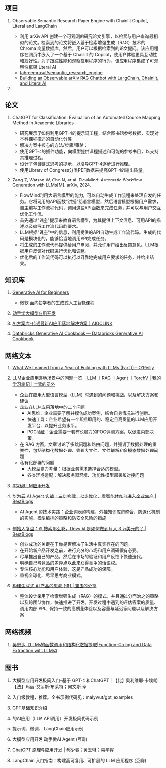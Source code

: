 ## 项目

1. Observable Semantic Research Paper Engine with Chainlit Copilot, Literal and LangChain

   - 利用 arXiv API 创建一个可观测的研究论文引擎，以检索与用户查询最相似的论文。检索到的论文将嵌入基于检索增强生成（RAG）技术的 Chroma 向量数据库。然后，用户可以根据检索到的论文提问。该应用程序在网页中嵌入了一个基于 Chainlit 的 Copilot，使用户体验更具互动性和友好性。为了跟踪性能和观察应用程序的行为，该应用程序集成了可观察性框架 Literal AI
   - [tahreemrasul/semantic_research_engine](https://github.com/tahreemrasul/semantic_research_engine)
   - [Building an Observable arXiv RAG Chatbot with LangChain, Chainlit, and Literal AI](https://towardsdatascience.com/building-an-observable-arxiv-rag-chatbot-with-langchain-chainlit-and-literal-ai-9c345fcd1cd8)

2. 

## 论文

1. ChatGPT for Classification: Evaluation of an Automated Course Mapping Method in Academic Libraries
   - 研究展示了如何利用GPT-4的提示词工程，结合图书馆参考数据，实现对本科课程描述的自动化分类
   - 解决方案中核心的方法/步骤/策略：
	- 使用GPT-4的插件功能，向模型提供课程描述和可能的参考书目，以支持其推理过程。
	- 设计了包含链式思考的提示，以引导GPT-4逐步进行推理。
	- 使用Library of Congress分类PDF数据来提高GPT-4的输出质量。
  
2. Zeng Z, Watson W, Cho N, et al. FlowMind: Automatic Workflow Generation with LLMs[M]. arXiv, 2024.
   - FlowMind利用大语言模型的能力，可以自动生成工作流程来处理自发的任务。它将可用的API函数"讲授"给语言模型，然后语言模型根据用户需求，自主编写工作流程代码，调用这些API函数来完成任务，并可以与用户交互优化工作流。
   - 首先通过"讲座"提示来教育语言模型，为其提供上下文信息、可用API的描述以及编写工作流代码的要求。
   - LLM根据"讲座"中的信息，利用提供的API自动生成工作流代码。生成的代码是模块化的，能够恰当地调用API完成任务。
   - 将生成的工作流代码提供给用户审阅，并允许用户给出反馈意见。LLM根据用户反馈对代码进行优化和调整。
   - 优化后的工作流代码可以执行以可靠地完成用户要求的任务，并给出结果。


## 知识库

1. [Generative AI for Beginners](https://microsoft.github.io/generative-ai-for-beginners/#/translations/cn/)
   - 微软 面向初学者的生成式人工智能课程
  
2. [动手学大模型应用开发](https://datawhalechina.github.io/llm-universe/#/)
3. [AI方案库-传递最新AI应用落地解决方案｜AIGCLINK](https://d.aigclink.ai/fe1ce99bc6a64266aa1ee5479c8e6da6?v=8f252a54730e49f4b8caf897b7ae49f6)
4. [Databricks Generative AI Cookbook — Databricks Generative AI Cookbook](https://ai-cookbook.io/)

## 网络文本

1. [What We Learned from a Year of Building with LLMs (Part I) – O’Reilly](https://www.oreilly.com/radar/what-we-learned-from-a-year-of-building-with-llms-part-i/)

2. [LLM企业应用落地场景中的问题一览 ｜LLM ｜RAG ｜Agent ｜TorchV | 我的学习笔记 | 土猛的员外](https://luxiangdong.com/2024/05/18/llmentprise/)
   - 企业在应用大型语言模型（LLM）时遇到的问题和挑战，以及解决方案和建议
   - 企业在LLM应用落地中的三个问题
      - AI思维：企业需要了解并模仿成功案例，结合自身情况进行创新。
      - 快速工具：企业希望有一个即插即用的、稳定且高质量的LLM应用开发平台，以提升业务水平。
      - POC验证：企业需要一套有说服力的POC评测方案，以促进内部决策。
   - 在 RAG 方面，文章讨论了多跳问题和路由问题，并强调了数据处理的重要性，包括结构化数据处理、管理大文件、文件解析和多模态数据处理问题
   - 私有化部署的问题
     - 大模型能力考量：根据业务需求选择合适的模型。
     - 各类环境适配：解决服务器环境、功能性模型部署和对接问题
3. [#探秘LLM应用开发](https://mp.weixin.qq.com/mp/appmsgalbum?__biz=MzA5MTIxNTY4MQ==&action=getalbum&album_id=2959126655292211206#wechat_redirect)

4. [华为云 AI Agent 实战：三步构建，七步优化，看智能体如何进入企业生产 | BestBlogs](https://www.bestblogs.dev/article/f208ea)
   -  AI Agent 的技术实践：企业词表的构建、外挂知识库的整合、防退化机制的实施、模型编排的策略和防安全风险的措施
  
5. [创始人复盘：AI 搜索那么卷，Devv AI 是如何做到月入 3 万美元的？ | BestBlogs](https://www.bestblogs.dev/article/71abf2)
   - 创业成功的关键在于你是否解决了生活中真实存在的问题。
   - 在开始新产品开发之前，进行充分的市场和用户调研很有必要。
   - 尽早推出自己的产品，然后在市场的验证和用户反馈下快速迭代。
   - 明确自己与竞品的差异点以此来获得竞争的话语权。
   - 专注核心功能和用户体验，这是产品成功的保障。
   - 重视全球化、尽早思考商业模式。
6. [构建生成式 AI 产品的思考 [译] | 宝玉的分享](https://baoyu.io/translations/generative-ai/musings-on-building-a-generative-ai-product)
   - 整体设计采用了检索增强生成（RAG）的模式，并且通过分而治之的策略以及跨团队协作，快速推进了开发。开发过程中遇到的评估答案的质量、调用内部 API、保持一致的高质量体验以及容量与延迟等问题以及解决方案

## 网络视频

1. [吴恩达《LLMs的函数调用和结构化数据提取|Function-Calling and Data Extraction with LLMs》](https://www.bilibili.com/video/BV1pw4m1e7U3/?vd_source=1d3b1df26617554772f26729180cff38)

## 图书
1. 大模型应用开发极简入门-基于 GPT-4 和ChatGPT | 【比】奥利维耶·卡埃朗【法】玛丽-艾丽斯·布莱特；何文斯 译
  1. 入门级教程，推荐。全书示例代码见：malywut/gpt_examples
  2. GPT基础知识介绍
  3. 的AI应用（LLM API调用）开发极简代码示例
  4. 提示词、微调、 LangChain应用示例
   
2. 大模型应用开发 动手做AI Agent (豆瓣)
3. ChatGPT 原理与应用开发 | 郝少春；黄玉琳；易华挥
4. LangChain 入门指南：构建高可复用、可扩展的 LLM 应用程序 (豆瓣)
